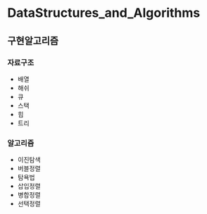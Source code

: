 # DataStructures_and_Algorithms

## 구현알고리즘

### 자료구조
- 배열
- 해쉬
- 큐
- 스택
- 힙
- 트리

### 알고리즘
- 이진탐색
- 버블정렬
- 탐욕법
- 삽입정렬
- 병합정렬
- 선택정렬
